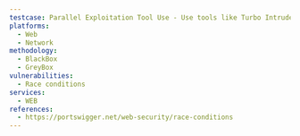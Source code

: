 ```yaml
---
testcase: Parallel Exploitation Tool Use - Use tools like Turbo Intruder, Burp Intruder, or custom scripts to send high-speed, concurrent requests to the Web (HTTP/HTTPS) service, validating if single-use actions (e.g., promo redemption) are executed more than once due to race
platforms: 
  - Web
  - Network
methodology: 
  - BlackBox
  - GreyBox
vulnerabilities:
  - Race conditions
services:
  - WEB
references:
  - https://portswigger.net/web-security/race-conditions
---
```

